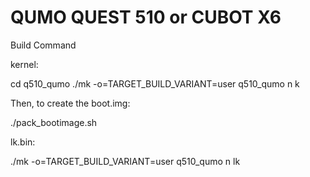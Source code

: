 QUMO QUEST 510 or CUBOT X6
===============

Build Command

kernel:

cd q510_qumo
./mk -o=TARGET_BUILD_VARIANT=user q510_qumo n k

Then, to create the boot.img:

./pack_bootimage.sh


lk.bin:

./mk -o=TARGET_BUILD_VARIANT=user q510_qumo n lk
